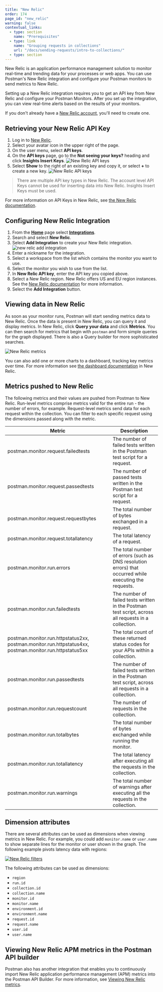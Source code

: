 ```yaml
---
title: "New Relic"
order: 174
page_id: "new_relic"
warning: false
contextual_links:
  - type: section
    name: "Prerequisites"
  - type: link
    name: "Grouping requests in collections"
    url: "/docs/sending-requests/intro-to-collections/"
  - type: section
---
```


New Relic is an application performance management solution to monitor real-time and trending data for your processes or web apps.
You can use Postman's New Relic integration and configure your Postman monitors to send metrics to New Relic.

Setting up a New Relic integration requires you to get an API key from New Relic and configure your Postman Monitors. After you set up the integration, you can view real-time alerts based on the results of your monitors.

If you don't already have a [New Relic account](https://newrelic.com/), you'll need to create one.

## Retrieving your New Relic API Key

1. Log in to [New Relic](https://login.newrelic.com).
1. Select your avatar icon in the upper right of the page.
1. On the user menu, select **API keys**.
1. On the **API keys** page, go to the **Not seeing your keys?** heading and click **Insights Insert Keys**.
  ![New Relic API keys](https://assets.postman.com/postman-docs/new-relic-key-1.jpg)
1. Select **Show** to the right of an existing key and copy it, or select **+** to create a new key.
  ![New Relic API keys](https://assets.postman.com/postman-docs/new-relic-key-2.jpg)

> There are multiple API key types in New Relic. The account level API Keys cannot be used for inserting  data into New Relic. Insights Insert Keys must be used.

For more information on API Keys in New Relic, see [the New Relic documentation](https://docs.newrelic.com/docs/apis/intro-apis/new-relic-api-keys/).

## Configuring New Relic Integration

1. From the **[Home](https://go.postman.co/home)** page select **[Integrations](https://go.postman.co/integrations)**.
1. Search and select **New Relic**.
1. Select **Add Integration** to create your New Relic integration.
  ![new relic add integration](https://assets.postman.com/postman-docs/new-relic-add-integration.jpg)
1. Enter a nickname for the integration.
1. Select a workspace from the list which contains the monitor you want to use.
1. Select the monitor you wish to use from the list.
1. In **New Relic API key**, enter the API key you copied above.
1. Select a New Relic region. New Relic offers US and EU region instances. See the [New Relic documentation](https://docs.newrelic.com/docs/using-new-relic/welcome-new-relic/get-started/our-eu-us-region-data-centers) for more information.
1. Select the **Add Integration** button.

## Viewing data in New Relic

As soon as your monitor runs, Postman will start sending metrics data to New Relic. Once the data is present in New Relic, you can query it and display metrics. In New Relic, click **Query your data** and click **Metrics**. You can then search for metrics that begin with `postman` and form simple queries for the graph displayed. There is also a Query builder for more sophisticated searches.

![New Relic metrics](https://assets.postman.com/postman-docs/new-relic-metrics.jpg)

You can also add one or more charts to a dashboard, tracking key metrics over time. For more information see [the dashboard documentation](https://docs.newrelic.com/docs/query-your-data/explore-query-data/dashboards/introduction-dashboards/) in New Relic.

## Metrics pushed to New Relic

The following metrics and their values are pushed from Postman to New Relic. Run-level metrics comprise metrics valid for the entire run - the number of errors, for example. Request-level metrics send data for each request within the collection. You can filter to each specific request using the dimensions passed along with the metric.

| Metric | Description |
|--------|--------|
| postman.monitor.request.failedtests | The number of failed tests written in the Postman test script for a request.
| postman.monitor.request.passedtests | The number of passed tests written in the Postman test script for a request.
| postman.monitor.request.requestbytes | The total number of bytes exchanged in a request.
| postman.monitor.request.totallatency | The total latency of a request.
| postman.monitor.run.errors   | The total number of errors (such as DNS resolution errors) that occurred while executing the requests.
| postman.monitor.run.failedtests   | The number of failed tests written in the Postman test script, across all requests in a collection.
| postman.monitor.run.httpstatus2xx, postman.monitor.run.httpstatus4xx, postman.monitor.run.httpstatus5xx | The total count of these returned status codes for your APIs within a collection.
| postman.monitor.run.passedtests| The number of failed tests written in the Postman test script, across all requests in a collection.
| postman.monitor.run.requestcount | The number of requests in the collection.
| postman.monitor.run.totalbytes |  The total number of bytes exchanged while running the monitor.
| postman.monitor.run.totallatency |  The total latency after executing all the requests in the collection.
| postman.monitor.run.warnings | The total number of warnings after executing all the requests in the collection.

## Dimension attributes

There are several attributes can be used as dimensions when viewing metrics in New Relic. For example, you could add `monitor.name` or `user.name` to show separate lines for the monitor or user shown in the graph. The following example pivots latency data with regions:

[![New Relic filters](https://assets.postman.com/postman-docs/new-relic-query.jpg)](https://assets.postman.com/postman-docs/new-relic-query.jpg)

The following attributes can be used as dimensions:

- `region`
- `run.id`
- `collection.id`
- `collection.name`
- `monitor.id`
- `monitor.name`
- `environment.id`
- `environment.name`
- `request.id`
- `request.name`
- `user.id`
- `user.name`

## Viewing New Relic APM metrics in the Postman API builder

Postman also has another integration that enables you to continuously import New Relic application performance management (APM) metrics into the Postman API Builder. For more information, see [Viewing New Relic metrics](/docs/designing-and-developing-your-api/observing-an-api/#viewing-new-relic-apm-metrics).
